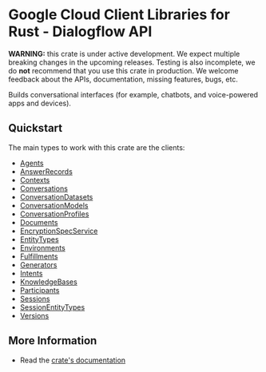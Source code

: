 # Google Cloud Client Libraries for Rust - Dialogflow API

<!-- Code generated by sidekick. DO NOT EDIT. -->

**WARNING:** this crate is under active development. We expect multiple breaking
changes in the upcoming releases. Testing is also incomplete, we do **not**
recommend that you use this crate in production. We welcome feedback about the
APIs, documentation, missing features, bugs, etc.

Builds conversational interfaces (for example, chatbots, and voice-powered
apps and devices).

## Quickstart

The main types to work with this crate are the clients:

* [Agents]
* [AnswerRecords]
* [Contexts]
* [Conversations]
* [ConversationDatasets]
* [ConversationModels]
* [ConversationProfiles]
* [Documents]
* [EncryptionSpecService]
* [EntityTypes]
* [Environments]
* [Fulfillments]
* [Generators]
* [Intents]
* [KnowledgeBases]
* [Participants]
* [Sessions]
* [SessionEntityTypes]
* [Versions]

## More Information

* Read the [crate's documentation](https://docs.rs/google-cloud-dialogflow-v2/latest/google-cloud-dialogflow-v2)

[Agents]: https://docs.rs/google-cloud-dialogflow-v2/latest/google_cloud_dialogflow_v2/client/struct.Agents.html
[AnswerRecords]: https://docs.rs/google-cloud-dialogflow-v2/latest/google_cloud_dialogflow_v2/client/struct.AnswerRecords.html
[Contexts]: https://docs.rs/google-cloud-dialogflow-v2/latest/google_cloud_dialogflow_v2/client/struct.Contexts.html
[Conversations]: https://docs.rs/google-cloud-dialogflow-v2/latest/google_cloud_dialogflow_v2/client/struct.Conversations.html
[ConversationDatasets]: https://docs.rs/google-cloud-dialogflow-v2/latest/google_cloud_dialogflow_v2/client/struct.ConversationDatasets.html
[ConversationModels]: https://docs.rs/google-cloud-dialogflow-v2/latest/google_cloud_dialogflow_v2/client/struct.ConversationModels.html
[ConversationProfiles]: https://docs.rs/google-cloud-dialogflow-v2/latest/google_cloud_dialogflow_v2/client/struct.ConversationProfiles.html
[Documents]: https://docs.rs/google-cloud-dialogflow-v2/latest/google_cloud_dialogflow_v2/client/struct.Documents.html
[EncryptionSpecService]: https://docs.rs/google-cloud-dialogflow-v2/latest/google_cloud_dialogflow_v2/client/struct.EncryptionSpecService.html
[EntityTypes]: https://docs.rs/google-cloud-dialogflow-v2/latest/google_cloud_dialogflow_v2/client/struct.EntityTypes.html
[Environments]: https://docs.rs/google-cloud-dialogflow-v2/latest/google_cloud_dialogflow_v2/client/struct.Environments.html
[Fulfillments]: https://docs.rs/google-cloud-dialogflow-v2/latest/google_cloud_dialogflow_v2/client/struct.Fulfillments.html
[Generators]: https://docs.rs/google-cloud-dialogflow-v2/latest/google_cloud_dialogflow_v2/client/struct.Generators.html
[Intents]: https://docs.rs/google-cloud-dialogflow-v2/latest/google_cloud_dialogflow_v2/client/struct.Intents.html
[KnowledgeBases]: https://docs.rs/google-cloud-dialogflow-v2/latest/google_cloud_dialogflow_v2/client/struct.KnowledgeBases.html
[Participants]: https://docs.rs/google-cloud-dialogflow-v2/latest/google_cloud_dialogflow_v2/client/struct.Participants.html
[Sessions]: https://docs.rs/google-cloud-dialogflow-v2/latest/google_cloud_dialogflow_v2/client/struct.Sessions.html
[SessionEntityTypes]: https://docs.rs/google-cloud-dialogflow-v2/latest/google_cloud_dialogflow_v2/client/struct.SessionEntityTypes.html
[Versions]: https://docs.rs/google-cloud-dialogflow-v2/latest/google_cloud_dialogflow_v2/client/struct.Versions.html
